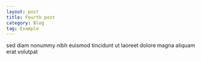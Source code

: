 ```yaml
---
layout: post
title: Fourth post
category: Blog
tag: Example
---
```


sed diam nonummy nibh euismod tincidunt ut laoreet dolore magna aliquam erat
volutpat
